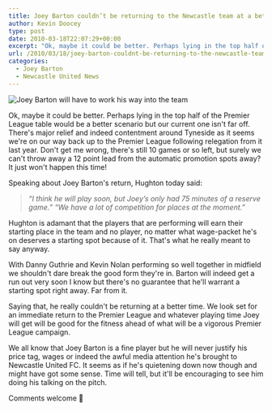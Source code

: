 ```yaml
---
title: Joey Barton couldn’t be returning to the Newcastle team at a better time
author: Kevin Doocey
type: post
date: 2010-03-18T22:07:29+00:00
excerpt: "Ok, maybe it could be better. Perhaps lying in the top half of the Premier League table would be a better scenario but our current one is far off. There's major relief and indeed content around Tyneside as it seems we're on our way back up to the Premier League following relegation fr.."
url: /2010/03/18/joey-barton-couldnt-be-returning-to-the-newcastle-team-at-a-better-time/
categories:
  - Joey Barton
  - Newcastle United News
---
```


![Joey Barton will have to work his way into the team](https://static.guim.co.uk/sys-images/Football/Clubs/Club%20Home/2009/5/6/1241611185462/Joey-Barton-001.jpg)

Ok, maybe it could be better. Perhaps lying in the top half of the Premier League table would be a better scenario but our current one isn't far off. There's major relief and indeed contentment around Tyneside as it seems we're on our way back up to the Premier League following relegation from it last year. Don't get me wrong, there's still 10 games or so left, but surely we can't throw away a  12 point lead from the automatic promotion spots away? It just won't happen this time!

Speaking about Joey Barton's return, Hughton today said:

> _“I think he will play soon, but Joey’s only had 75 minutes of a reserve game.” “We have a lot of competition for places at the moment.”_

Hughton is adamant that the players that are performing will earn their starting place in the team and no player, no matter what wage-packet he's on deserves a starting spot because of it. That's what he really meant to say anyway.

With Danny Guthrie and Kevin Nolan performing so well together in midfield we shouldn't dare break the good form they're in. Barton will indeed get a run out very soon I know but there's no guarantee that he'll warrant a starting spot right away. Far from it.

Saying that, he really couldn't be returning at a better time. We look set for an immediate return to the Premier League and whatever playing time Joey will get will be good for the fitness ahead of what will be a vigorous Premier League campaign.

We all know that Joey Barton is a fine player but he will never justify his price tag, wages or indeed the awful media attention he's brought to Newcastle United FC. It seems as if he's quietening down now though and might have got some sense. Time will tell, but it'll be encouraging to see him doing his talking on the pitch.

Comments welcome 🙂
